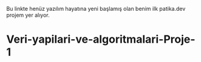 Bu linkte henüz yazılım hayatına yeni başlamış olan benim ilk patika.dev projem yer alıyor.



# Veri-yapilari-ve-algoritmalari-Proje-1

